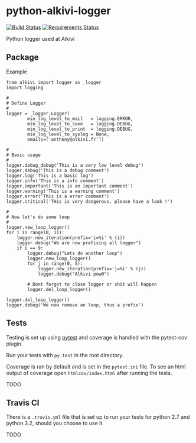 python-alkivi-logger
==========================

[![Build Status](https://travis-ci.org/alkivi-sas/python-alkivi-logger.svg?branch=master)](https://travis-ci.org/alkivi-sas/python-alkivi-logger)
[![Requirements Status](https://requires.io/github/alkivi-sas/python-alkivi-logger/requirements.svg?branch=master)](https://requires.io/github/alkivi-sas/python-alkivi-logger/requirements/?branch=master)

Python logger used at Alkivi

## Package

Example

```
from alkivi import logger as _logger
import logging

#
# Define Logger
#
logger = _logger.Logger(
        min_log_level_to_mail   = logging.ERROR,
        min_log_level_to_save   = logging.DEBUG,
        min_log_level_to_print  = logging.DEBUG,
        min_log_level_to_syslog = None,
        emails=['anthony@alkivi.fr'])

#
# Basic usage
#
logger.debug_debug('This is a very low level debug')
logger.debug('This is a debug comment')
logger.log('This is a basic log')
logger.info('This is a info comment')
logger.important('This is an important comment')
logger.warning('This is a warning comment')
logger.error('This is a error comment')
logger.critical('THis is very dangerous, please have a look !')

#
# Now let's do some loop
#
logger.new_loop_logger()
for i in range(0, 11):
    logger.new_iteration(prefix='i=%i' % (i))
    logger.debug("We are now prefixing all logger")
    if i == 9:
        logger.debug("Lets do another loop")
        logger.new_loop_logger()
        for j in range(0, 5):
            logger.new_iteration(prefix='j=%i' % (j))
            logger.debug("Alkivi pow@")

        # Dont forget to close logger or shit will happen
        logger.del_loop_logger()

logger.del_loop_logger()
logger.debug('We now remove an loop, thus a prefix')
```

## Tests

Testing is set up using [pytest](http://pytest.org) and coverage is handled
with the pytest-cov plugin.

Run your tests with ```py.test``` in the root directory.

Coverage is ran by default and is set in the ```pytest.ini``` file.
To see an html output of coverage open ```htmlcov/index.html``` after running the tests.

TODO

## Travis CI

There is a ```.travis.yml``` file that is set up to run your tests for python 2.7
and python 3.2, should you choose to use it.

TODO
